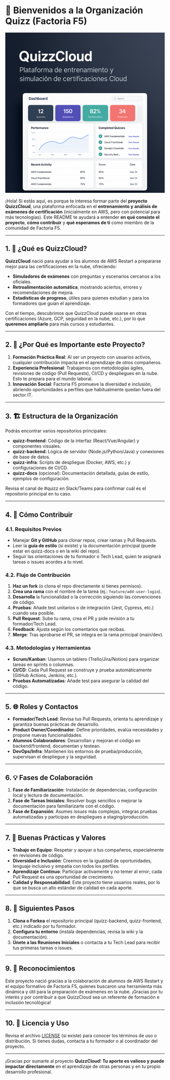 # 👋 Bienvenidos a la Organización Quizz (Factoria F5)

![QuizzCloud banner](./img/hero.png)


¡Hola! Si estás aquí, es porque te interesa formar parte del **proyecto QuizzCloud**, una plataforma enfocada en el **entrenamiento y análisis de exámenes de certificación** (inicialmente en AWS, pero con potencial para más tecnologías). Este README te ayudará a entender **en qué consiste el proyecto**, **cómo contribuir** y **qué esperamos de ti** como miembro de la comunidad de Factoria F5.

---

## 1. 🤔 ¿Qué es QuizzCloud?

**QuizzCloud** nació para ayudar a los alumnos de AWS Restart a prepararse mejor para las certificaciones en la nube, ofreciendo:
- **Simuladores de exámenes** con preguntas y escenarios cercanos a los oficiales.
- **Retroalimentación automática**, mostrando aciertos, errores y recomendaciones de mejora.
- **Estadísticas de progreso**, útiles para quienes estudian y para los formadores que guían el aprendizaje.

Con el tiempo, descubrimos que QuizzCloud puede usarse en otras certificaciones (Azure, GCP, seguridad en la nube, etc.), por lo que **queremos ampliarlo** para más cursos y estudiantes.

---

## 2. 🎯 ¿Por Qué es Importante este Proyecto?

1. **Formación Práctica Real**: Al ser un proyecto con usuarios activos, cualquier contribución impacta en el aprendizaje de otros compañeros.
2. **Experiencia Profesional**: Trabajamos con metodologías ágiles, revisiones de código (Pull Requests), CI/CD y despliegues en la nube. Esto te prepara para el mundo laboral.
3. **Innovación Social**: Factoria F5 promueve la diversidad e inclusión, abriendo oportunidades a perfiles que habitualmente quedan fuera del sector IT.

---

## 3. 🏗 Estructura de la Organización

Podrás encontrar varios repositorios principales:

- **quizz-frontend**: Código de la interfaz (React/Vue/Angular) y componentes visuales.
- **quizz-backend**: Lógica de servidor (Node.js/Python/Java) y conexiones de base de datos.
- **quizz-infra**: Scripts de despliegue (Docker, AWS, etc.) y configuraciones de CI/CD.
- **quizz-docs** (opcional): Documentación detallada, guías de estilo, ejemplos de configuración.

Revisa el canal de #quizz en Slack/Teams para confirmar cuál es el repositorio principal en tu caso.

---

## 4. 🚀 Cómo Contribuir

### 4.1. Requisitos Previos
- Manejar **Git y GitHub** para clonar repos, crear ramas y Pull Requests.
- Leer la **guía de estilo** (si existe) y la documentación principal (puede estar en quizz-docs o en la wiki del repo).
- Seguir las orientaciones de tu formador o Tech Lead, quien te asignará tareas o issues acordes a tu nivel.

### 4.2. Flujo de Contribución
1. **Haz un fork** (o clona el repo directamente si tienes permisos).
2. **Crea una rama** con el nombre de la tarea (ej.: `feature/add-user-login`).
3. **Desarrolla** la funcionalidad o la corrección siguiendo las convenciones de código.
4. **Pruebas**: Añade test unitarios o de integración (Jest, Cypress, etc.) cuando sea posible.
5. **Pull Request**: Sube tu rama, crea el PR y pide revisión a tu formador/Tech Lead.
6. **Feedback**: Ajusta según los comentarios que recibas.
7. **Merge**: Tras aprobarse el PR, se integra en la rama principal (main/dev).

### 4.3. Metodologías y Herramientas
- **Scrum/Kanban**: Usamos un tablero (Trello/Jira/Notion) para organizar tareas en sprints o columnas.
- **CI/CD**: Cada Pull Request se construye y prueba automáticamente (GitHub Actions, Jenkins, etc.).
- **Pruebas Automatizadas**: Añade test para asegurar la calidad del código.

---

## 5. 🌐 Roles y Contactos

- **Formador/Tech Lead**: Revisa tus Pull Requests, orienta tu aprendizaje y garantiza buenas prácticas de desarrollo.
- **Product Owner/Coordinador**: Define prioridades, evalúa necesidades y propone nuevas funcionalidades.
- **Alumnos Colaboradores**: Desarrollan y mejoran el código en backend/frontend, documentan y testean.
- **DevOps/Infra**: Mantienen los entornos de prueba/producción, supervisan el despliegue y la seguridad.

---

## 6. 💡 Fases de Colaboración

1. **Fase de Familiarización**: Instalación de dependencias, configuración local y lectura de documentación.
2. **Fase de Tareas Iniciales**: Resolver bugs sencillos o mejorar la documentación para familiarizarte con el código.
3. **Fase de Expansión**: Asumes *issues* más complejas, integras pruebas automatizadas y participas en despliegues a staging/producción.

---

## 7. 🤝 Buenas Prácticas y Valores

- **Trabajo en Equipo**: Respetar y apoyar a tus compañeros, especialmente en revisiones de código.
- **Diversidad e Inclusión**: Creemos en la igualdad de oportunidades, lenguaje inclusivo y empatía con todos los perfiles.
- **Aprendizaje Continuo**: Participar activamente y no temer al error; cada Pull Request es una oportunidad de crecimiento.
- **Calidad y Responsabilidad**: Este proyecto tiene usuarios reales, por lo que se busca un alto estándar de calidad en cada aporte.

---

## 8. 📌 Siguientes Pasos

1. **Clona o Forkea** el repositorio principal (quizz-backend, quizz-frontend, etc.) indicado por tu formador.
2. **Configura tu entorno** (instala dependencias, revisa la wiki y la documentación).
3. **Únete a las Reuniones Iniciales** o contacta a tu Tech Lead para recibir tus primeras tareas o issues.

---

## 9. 🙌 Reconocimientos

Este proyecto nació gracias a la colaboración de alumnos de AWS Restart y el equipo formativo de Factoria F5, quienes buscaron una herramienta más dinámica y útil para la preparación de exámenes en la nube. ¡Gracias por tu interés y por contribuir a que QuizzCloud sea un referente de formación e inclusión tecnológica!

---

## 10. 📝 Licencia y Uso

Revisa el archivo [LICENSE](./LICENSE) (si existe) para conocer los términos de uso o distribución. Si tienes dudas, contacta a tu formador o al coordinador del proyecto.

---

¡Gracias por sumarte al proyecto **QuizzCloud**!
**Tu aporte es valioso y puede impactar directamente** en el aprendizaje de otras personas y en tu propio desarrollo profesional.
